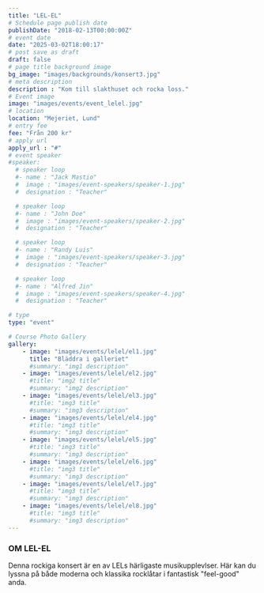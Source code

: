```yaml
---
title: "LEL-EL"
# Schedule page publish date
publishDate: "2018-02-13T00:00:00Z"
# event date
date: "2025-03-02T18:00:17"
# post save as draft
draft: false
# page title background image
bg_image: "images/backgrounds/konsert3.jpg"
# meta description
description : "Kom till slakthuset och rocka loss."
# Event image
image: "images/events/event_lelel.jpg"
# location
location: "Mejeriet, Lund"
# entry fee
fee: "Från 200 kr"
# apply url
apply_url : "#"
# event speaker
#speaker:
  # speaker loop
  #- name : "Jack Mastio"
  #  image : "images/event-speakers/speaker-1.jpg"
  #  designation : "Teacher"

  # speaker loop
  #- name : "John Doe"
  #  image : "images/event-speakers/speaker-2.jpg"
  #  designation : "Teacher"

  # speaker loop
  #- name : "Randy Luis"
  #  image : "images/event-speakers/speaker-3.jpg"
  #  designation : "Teacher"

  # speaker loop
  #- name : "Alfred Jin"
  #  image : "images/event-speakers/speaker-4.jpg"
  #  designation : "Teacher"

# type
type: "event"

# Course Photo Gallery
gallery:
    - image: "images/events/lelel/el1.jpg"
      title: "Bläddra i galleriet"
      #summary: "img1 description"
    - image: "images/events/lelel/el2.jpg"
      #title: "img2 title"
      #summary: "img2 description"
    - image: "images/events/lelel/el3.jpg"
      #title: "img3 title"
      #summary: "img3 description"
    - image: "images/events/lelel/el4.jpg"
      #title: "img3 title"
      #summary: "img3 description"
    - image: "images/events/lelel/el5.jpg"
      #title: "img3 title"
      #summary: "img3 description"
    - image: "images/events/lelel/el6.jpg"
      #title: "img3 title"
      #summary: "img3 description"
    - image: "images/events/lelel/el7.jpg"
      #title: "img3 title"
      #summary: "img3 description"
    - image: "images/events/lelel/el8.jpg"
      #title: "img3 title"
      #summary: "img3 description"
---
```


### OM LEL-EL

Denna rockiga konsert är en av LELs härligaste musikupplevlser. Här kan du lyssna på både moderna och klassika rocklåtar i fantastisk "feel-good" anda. 